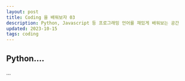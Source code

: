 ```yaml
---
layout: post
title: Coding 을 배워보자 03
description: Python, Javascript 등 프로그래밍 언어를 재밌게 배워보는 공간
updated: 2023-10-15
tags: coding
---
```


## Python....

...